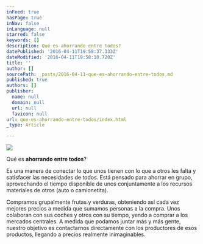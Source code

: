 ```yaml
---
inFeed: true
hasPage: true
inNav: false
inLanguage: null
starred: false
keywords: []
description: Qué es ahorrando entre todos?
datePublished: '2016-04-11T19:58:37.333Z'
dateModified: '2016-04-11T19:58:10.720Z'
title: ''
author: []
sourcePath: _posts/2016-04-11-que-es-ahorrando-entre-todos.md
published: true
authors: []
publisher:
  name: null
  domain: null
  url: null
  favicon: null
url: que-es-ahorrando-entre-todos/index.html
_type: Article

---
```

![](https://the-grid-user-content.s3-us-west-2.amazonaws.com/89d17371-282e-4dac-91fb-08cb22fc5d7e.jpg)

Qué es **ahorrando entre todos**?

Es una manera de conectar lo que unos tienen con lo que a otros les falta y satisfacer las necesidades de todos. Está pensado para ahorrar en grupo, aprovechando el tiempo disponible de unos conjuntamente a los recursos materiales de otros (auto o camionetita).

Compramos grupalmente frutas y verduras, obteniendo así cada vez mejores precios a medida que sumamos personas a la compra. Unos colaboran con sus coches y otros con su tiempo, yendo a comprar a los mercados centrales. A medida que podamos juntar más y más gente, nuestro objetivo es contactarnos directamente con los productores de esos productos, llegando a precios realmente inimaginables.